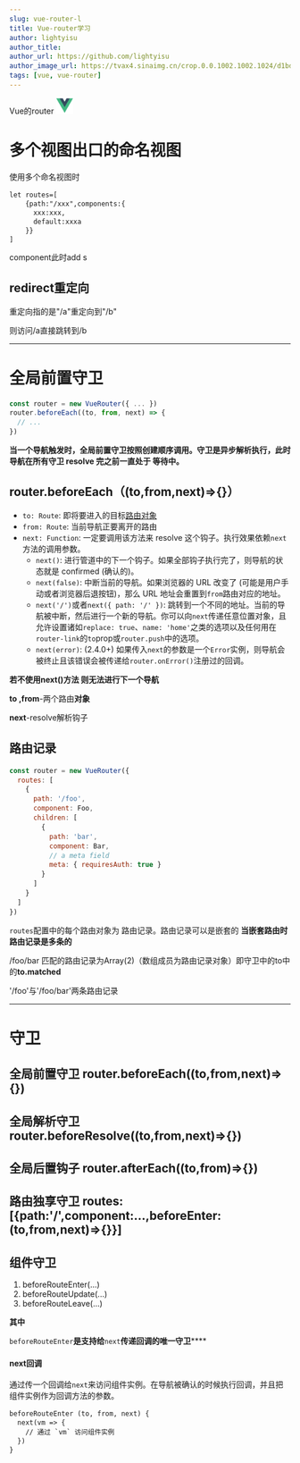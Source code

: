 ```yaml
---
slug: vue-router-l
title: Vue-router学习
author: lightyisu
author_title: 
author_url: https://github.com/lightyisu
author_image_url: https://tvax4.sinaimg.cn/crop.0.0.1002.1002.1024/d1bdec9fly8gkzcigbeltj20ru0ruabm.jpg?KID=imgbed,tva&Expires=1606556341&ssig=Cu95rZ4khr
tags: [vue, vue-router]
---
```

Vue的router
<img src='../static/img/vue_logo.png' height='30px'/>

<!--truncate-->

# **多个视图出口的命名视图**

使用多个命名视图时

<router-view name=“xxx”></router-view>

```
let routes=[
    {path:"/xxx",components:{
      xxx:xxx,
      default:xxxa
    }}
]
```
component此时add s
## redirect重定向

重定向指的是"/a"重定向到"/b"

则访问/a直接跳转到/b


---


# 全局前置守卫

```javascript
const router = new VueRouter({ ... })
router.beforeEach((to, from, next) => {
  // ...
})
```
**当一个导航触发时，全局前置守卫按照创建顺序调用。守卫是异步解析执行，此时导航在所有守卫 resolve 完之前一直处于 等待中。**
## router.beforeEach（(to,from,next)=>{}）

* `to: Route`: 即将要进入的目标[路由对象](https://router.vuejs.org/zh/api/#%E8%B7%AF%E7%94%B1%E5%AF%B9%E8%B1%A1)
* `from: Route`: 当前导航正要离开的路由
* `next: Function`: 一定要调用该方法来 resolve 这个钩子。执行效果依赖`next`方法的调用参数。
    * `next()`: 进行管道中的下一个钩子。如果全部钩子执行完了，则导航的状态就是 confirmed (确认的)。
    * `next(false)`: 中断当前的导航。如果浏览器的 URL 改变了 (可能是用户手动或者浏览器后退按钮)，那么 URL 地址会重置到`from`路由对应的地址。
    * `next('/')`或者`next({ path: '/' })`: 跳转到一个不同的地址。当前的导航被中断，然后进行一个新的导航。你可以向`next`传递任意位置对象，且允许设置诸如`replace: true`、`name: 'home'`之类的选项以及任何用在`router-link`的`to`prop或`router.push`中的选项。
    * `next(error)`: (2.4.0+) 如果传入`next`的参数是一个`Error`实例，则导航会被终止且该错误会被传递给`router.onError()`注册过的回调。

**若不使用next()方法 则无法进行下一个导航**

**to ,from**-两个路由**对象**

**next**-resolve解析钩子

## 路由记录

```javascript
const router = new VueRouter({
  routes: [
    {
      path: '/foo',
      component: Foo,
      children: [
        {
          path: 'bar',
          component: Bar,
          // a meta field
          meta: { requiresAuth: true }
        }
      ]
    }
  ]
})
```
`routes`配置中的每个路由对象为 路由记录。路由记录可以是嵌套的
**当嵌套路由时 路由记录是多条的**

/foo/bar 匹配的路由记录为Array(2)（数组成员为路由记录对象）即守卫中的to中的**to.matched**

'/foo'与'/foo/bar'两条路由记录


---
## 

# 守卫

## 全局前置守卫 router.beforeEach((to,from,next)=>{})

## 全局解析守卫  router.beforeResolve((to,from,next)=>{})

## 全局后置钩子 router.afterEach((to,from)=>{})

## 路由独享守卫 routes:[{path:'/',component:...,beforeEnter:(to,from,next)=>{}}]

## 组件守卫

1. beforeRouteEnter(...)
2. beforeRouteUpdate(...)
3. beforeRouteLeave(...)

**其中**

`beforeRouteEnter`**是支持给**`next`**传递回调的唯一守卫******

#### next回调

通过传一个回调给`next`来访问组件实例。在导航被确认的时候执行回调，并且把组件实例作为回调方法的参数。

```plain
beforeRouteEnter (to, from, next) {
  next(vm => {
    // 通过 `vm` 访问组件实例
  })
}
```

